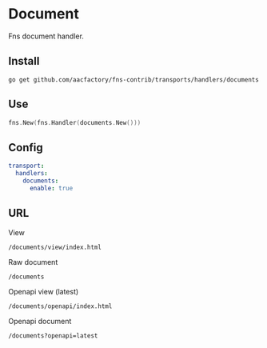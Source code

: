 # Document
Fns document handler.

## Install
```shell
go get github.com/aacfactory/fns-contrib/transports/handlers/documents
```

## Use
```go
fns.New(fns.Handler(documents.New()))
```

## Config
```yaml
transport:
  handlers:
    documents:
      enable: true
```

## URL
View
```
/documents/view/index.html
```
Raw document
```
/documents 
```
Openapi view (latest)
```
/documents/openapi/index.html
```
Openapi document
```
/documents?openapi=latest
```
